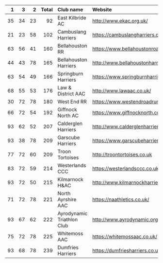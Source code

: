 |   1 |   3 |   2 |   Total | Club name                  | Website                                    |
|----:|----:|----:|--------:|:---------------------------|:-------------------------------------------|
|  35 |  34 |  23 |      92 | East Kilbride AC           | http://www.ekac.org.uk/                    |
|  21 |  23 |  58 |     102 | Cambuslang Harriers        | https://cambuslangharriers.org/            |
|  63 |  56 |  41 |     160 | Bellahouston RR            | https://www.bellahoustonroadrunners.co.uk/ |
|  44 |  43 |  78 |     165 | Bellahouston Harriers      | http://www.bellahoustonharriers.co.uk/     |
|  63 |  54 |  49 |     166 | Springburn Harriers        | https://www.springburnharriers.co.uk/      |
|  68 |  55 |  53 |     176 | Law & District AAC         | http://www.lawaac.co.uk/                   |
|  30 |  72 |  78 |     180 | West End RR                | https://www.westendroadrunners.co.uk/      |
|  66 |  72 |  54 |     192 | Giffnock North AC          | https://www.giffnocknorth.co.uk/           |
|  93 |  62 |  52 |     207 | Calderglen Harriers        | http://www.calderglenharriers.org.uk/      |
|  93 |  38 |  78 |     209 | Garscube Harriers          | https://www.garscubeharriers.org.uk/       |
|  77 |  72 |  60 |     209 | Troon Tortoises            | http://troontortoises.co.uk                |
|  83 |  72 |  59 |     214 | Westerlands CCC            | https://westerlandsccc.co.uk/              |
|  93 |  72 |  50 |     215 | Kilmarnock H&AC            | http://www.kilmarnockharriers.com/         |
|  71 |  72 |  78 |     221 | North Ayrshire AAC         | https://naathletics.co.uk/                 |
|  93 |  67 |  62 |     222 | Ayrodynamic Triathlon Club | http://www.ayrodynamic.org.uk/             |
|  75 |  72 |  78 |     225 | Whitemoss AAC              | https://whitemossaac.co.uk/                |
|  93 |  68 |  78 |     239 | Dumfries Harriers          | https://dumfriesharriers.co.uk/            |